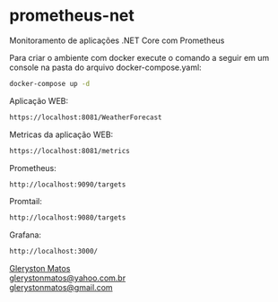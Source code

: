 # prometheus-net
Monitoramento de aplicações .NET Core com Prometheus

Para criar o ambiente com docker execute o comando a seguir em um console na pasta do arquivo docker-compose.yaml:

```bash
docker-compose up -d
```
Aplicação WEB: 

```bash
https://localhost:8081/WeatherForecast
```

Metricas da aplicação WEB:

```bash
https://localhost:8081/metrics
```

Prometheus:

```bash
http://localhost:9090/targets
```

Promtail:

```bash
http://localhost:9080/targets
```

Grafana:

```bash
http://localhost:3000/
```

<a href="https://www.linkedin.com/in/glerystonmatos/" target="_blank">Gleryston Matos</a><br/>
glerystonmatos@yahoo.com.br<br/>
glerystonmatos@gmail.com<br/>